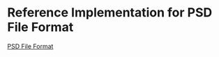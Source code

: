 # Reference Implementation for  PSD File Format

[PSD File Format](http://www.adobe.com/devnet-apps/photoshop/fileformatashtml/)
